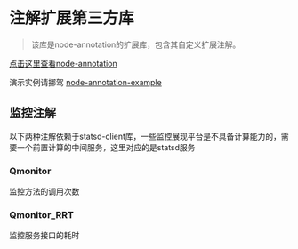 # 注解扩展第三方库

> 该库是node-annotation的扩展库，包含其自定义扩展注解。

[点击这里查看node-annotation](https://github.com/Robinlim/node-annotation)

演示实例请挪驾 [node-annotation-example](https://github.com/Robinlim/node-annotation-example)

## 监控注解

以下两种注解依赖于statsd-client库，一些监控展现平台是不具备计算能力的，需要一个前置计算的中间服务，这里对应的是statsd服务
### Qmonitor
监控方法的调用次数
### Qmonitor_RRT
监控服务接口的耗时
